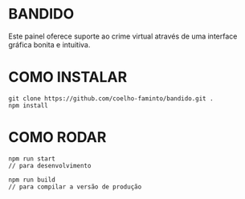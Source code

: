 # BANDIDO

Este painel oferece suporte ao crime virtual através de uma interface gráfica bonita e intuitiva.

# COMO INSTALAR

    git clone https://github.com/coelho-faminto/bandido.git .
    npm install

# COMO RODAR

    npm run start
    // para desenvolvimento

    npm run build
    // para compilar a versão de produção